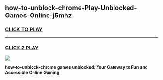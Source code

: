 
## how-to-unblock-chrome-Play-Unblocked-Games-Online-j5mhz
<h3>
<a href="https://premium76.site?title=how-to-unblock-chrome&ref=25A">CLICK TO PLAY</a></h3>
<hr>

<h3>
<a href="https://premium76.site?title=how-to-unblock-chrome&ref=25A">CLICK 2 PLAY</a>
  
</h3>

<a href="https://premium76.site?title=how-to-unblock-chrome&ref=25A"><img src="https://clearcache.store/games.png"></a>


**how-to-unblock-chrome games unblocked: Your Gateway to Fun and Accessible Online Gaming**
